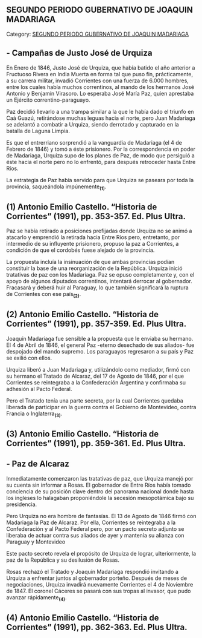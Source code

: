 ## SEGUNDO PERIODO GUBERNATIVO DE JOAQUIN MADARIAGA

Category: [SEGUNDO PERIODO GUBERNATIVO DE JOAQUIN MADARIAGA](http://descubrircorrientes.com.ar/2012/index.php/3456-historia-desde-1814-hasta-la-guerra-de-la-triple-alianza/de-beron-de-astrada-a-latorre-guerra-contra-la-dictadura-rosista-1837-1852/segundo-periodo-gubernativo-de-joaquin-madariaga)

## **\- Campañas de Justo José de Urquiza**

En Enero de 1846, Justo José de Urquiza, que había batido el año anterior a Fructuoso Rivera en India Muerta en forma tal que puso fin, prácticamente, a su carrera militar, invadió Corrientes con una fuerza de 6.000 hombres, entre los cuales había muchos correntinos, al mando de los hermanos José Antonio y Benjamín Virasoro. Lo esperaba José María Paz, quien aprestaba un Ejército correntino-paraguayo.

Paz decidió llevarlo a una trampa similar a la que le había dado el triunfo en Caá Guazú, retirándose muchas leguas hacia el norte, pero Juan Madariaga se adelantó a combatir a Urquiza, siendo derrotado y capturado en la batalla de Laguna Limpia.

Es que el entrerriano sorprendió a la vanguardia de Madariaga (el 4 de Febrero de 1846) y tomó a éste prisionero. Por la correspondencia en poder de Madariaga, Urquiza supo de los planes de Paz, de modo que persiguió a éste hacia el norte pero no lo enfrentó, para después retroceder hasta Entre Ríos.

La estrategia de Paz había servido para que Urquiza se paseara por toda la provincia, saqueándola impúnemente<sub><strong>(1)</strong></sub>.

## **(1) Antonio Emilio Castello. “Historia de Corrientes” (1991), pp. 353-357. Ed. Plus Ultra.**

Paz se había retirado a posiciones prefijadas donde Urquiza no se animó a atacarlo y emprendió la retirada hacia Entre Ríos pero, entretanto, por intermedio de su influyente prisionero, propuso la paz a Corrientes, a condición de que el cordobés fuese alejado de la provincia.

La propuesta incluía la insinuación de que ambas provincias podían constituir la base de una reorganización de la República. Urquiza inició tratativas de paz con los Madariaga. Paz se opuso completamente y, con el apoyo de algunos diputados correntinos, intentará derrocar al gobernador. Fracasará y deberá huir al Paraguay, lo que también significará la ruptura de Corrientes con ese país<sub><strong>(2)</strong></sub>.

## **(2) Antonio Emilio Castello. “Historia de Corrientes” (1991), pp. 357-359. Ed. Plus Ultra.**

Joaquín Madariaga fue sensible a la propuesta que le enviaba su hermano. El 4 de Abril de 1846, el general Paz -eterno desechado de sus aliados- fue despojado del mando supremo. Los paraguayos regresaron a su país y Paz se exilió con ellos.

Urquiza liberó a Juan Madariaga y, utilizándolo como mediador, firmó con su hermano el Tratado de Alcaraz, del 17 de Agosto de 1846, por el que Corrientes se reintegraba a la Confederación Argentina y confirmaba su adhesión al Pacto Federal.

Pero el Tratado tenía una parte secreta, por la cual Corrientes quedaba liberada de participar en la guerra contra el Gobierno de Montevideo, contra Francia o Inglaterra<sub><strong>(3)</strong></sub>.

## **(3) Antonio Emilio Castello. “Historia de Corrientes” (1991), pp. 359-361. Ed. Plus Ultra.**

## **\- Paz de Alcaraz**

Inmediatamente comenzaron las tratativas de paz, que Urquiza manejó por su cuenta sin informar a Rosas. El gobernador de Entre Ríos había tomado conciencia de su posición clave dentro del panorama nacional donde hasta los ingleses lo halagaban proponiéndole la secesión mesopotámica bajo su presidencia.

Pero Urquiza no era hombre de fantasías. El 13 de Agosto de 1846 firmó con Madariaga la Paz de Alcaraz. Por ella, Corrientes se reintegraba a la Confederación y al Pacto Federal pero, por un pacto secreto adjunto se liberaba de actuar contra sus aliados de ayer y mantenía su alianza con Paraguay y Montevideo

Este pacto secreto revela el propósito de Urquiza de lograr, ulteriormente, la paz de la República y su desilusión de Rosas.

Rosas rechazó el Tratado y Joaquín Madariaga respondió invitando a Urquiza a enfrentar juntos al gobernador porteño. Después de meses de negociaciones, Urquiza invadirá nuevamente Corrientes el 4 de Noviembre de 1847. El coronel Cáceres se pasará con sus tropas al invasor, que pudo avanzar rápidamente<sub><strong>(4)</strong></sub>.

## **(4) Antonio Emilio Castello. “Historia de Corrientes” (1991), pp. 362-363. Ed. Plus Ultra.**